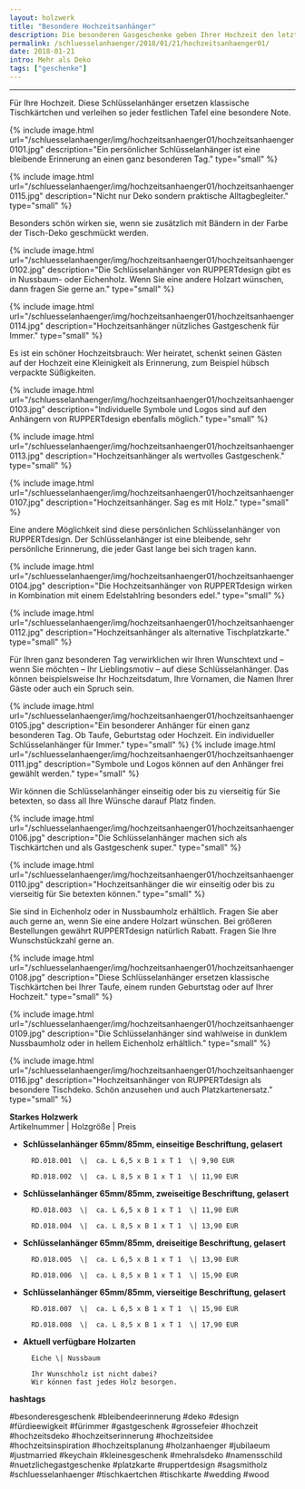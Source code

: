 ```yaml
---
layout: holzwerk
title: "Besondere Hochzeitsanhänger"
description: Die besonderen Gasgeschenke geben Ihrer Hochzeit den letzten Schliff.
permalink: /schluesselanhaenger/2018/01/21/hochzeitsanhaenger01/
date: 2018-01-21
intro: Mehr als Deko
tags: ["geschenke"]
---
```


---

Für Ihre Hochzeit.
Diese Schlüsselanhänger ersetzen klassische Tischkärtchen und verleihen so jeder festlichen Tafel eine besondere Note.

{% include image.html url="/schluesselanhaenger/img/hochzeitsanhaenger01/hochzeitsanhaenger0101.jpg" description="Ein persönlicher Schlüsselanhänger ist eine bleibende Erinnerung an einen ganz besonderen Tag." type="small" %}

{% include image.html url="/schluesselanhaenger/img/hochzeitsanhaenger01/hochzeitsanhaenger0115.jpg" description="Nicht nur Deko sondern praktische Alltagbegleiter." type="small" %}

Besonders schön wirken sie, wenn sie zusätzlich mit Bändern in der Farbe der Tisch-Deko geschmückt werden.

{% include image.html url="/schluesselanhaenger/img/hochzeitsanhaenger01/hochzeitsanhaenger0102.jpg" description="Die Schlüsselanhänger von RUPPERTdesign gibt es in Nussbaum- oder Eichenholz. Wenn Sie eine andere Holzart wünschen, dann fragen Sie gerne an." type="small" %}

{% include image.html url="/schluesselanhaenger/img/hochzeitsanhaenger01/hochzeitsanhaenger0114.jpg" description="Hochzeitsanhänger nützliches Gastgeschenk für Immer." type="small" %}

Es ist ein schöner Hochzeitsbrauch: Wer heiratet, schenkt seinen Gästen auf der Hochzeit eine Kleinigkeit als Erinnerung,
zum Beispiel hübsch verpackte Süßigkeiten.

{% include image.html url="/schluesselanhaenger/img/hochzeitsanhaenger01/hochzeitsanhaenger0103.jpg" description="Individuelle Symbole und Logos sind auf den Anhängern von RUPPERTdesign ebenfalls möglich." type="small" %}

{% include image.html url="/schluesselanhaenger/img/hochzeitsanhaenger01/hochzeitsanhaenger0113.jpg" description="Hochzeitsanhänger als wertvolles Gastgeschenk." type="small" %}

{% include image.html url="/schluesselanhaenger/img/hochzeitsanhaenger01/hochzeitsanhaenger0107.jpg" description="Hochzeitsanhänger. Sag es mit Holz." type="small" %}

Eine andere Möglichkeit sind diese persönlichen Schlüsselanhänger von RUPPERTdesign.
Der Schlüsselanhänger ist eine bleibende, sehr persönliche Erinnerung, die jeder Gast lange bei sich tragen kann.

{% include image.html url="/schluesselanhaenger/img/hochzeitsanhaenger01/hochzeitsanhaenger0104.jpg" description="Die Hochzeitsanhänger von RUPPERTdesign wirken in Kombination mit einem Edelstahlring besonders edel." type="small" %}

{% include image.html url="/schluesselanhaenger/img/hochzeitsanhaenger01/hochzeitsanhaenger0112.jpg" description="Hochzeitsanhänger als alternative Tischplatzkarte." type="small" %}

Für Ihren ganz besonderen Tag verwirklichen wir Ihren Wunschtext und – wenn Sie möchten – Ihr Lieblingsmotiv – auf diese Schlüsselanhänger.
Das können beispielsweise Ihr Hochzeitsdatum, Ihre Vornamen, die Namen Ihrer Gäste oder auch ein Spruch sein.

{% include image.html url="/schluesselanhaenger/img/hochzeitsanhaenger01/hochzeitsanhaenger0105.jpg" description="Ein besonderer Anhänger für einen ganz besonderen Tag. Ob Taufe, Geburtstag oder Hochzeit. Ein individueller Schlüsselanhänger für Immer." type="small" %}
{% include image.html url="/schluesselanhaenger/img/hochzeitsanhaenger01/hochzeitsanhaenger0111.jpg" description="Symbole und Logos können auf den Anhänger frei gewählt werden." type="small" %}

Wir können die Schlüsselanhänger einseitig oder bis zu vierseitig für Sie betexten,
so dass all Ihre Wünsche darauf Platz finden.

{% include image.html url="/schluesselanhaenger/img/hochzeitsanhaenger01/hochzeitsanhaenger0106.jpg" description="Die Schlüsselanhänger machen sich als Tischkärtchen und als Gastgeschenk super." type="small" %}

{% include image.html url="/schluesselanhaenger/img/hochzeitsanhaenger01/hochzeitsanhaenger0110.jpg" description="Hochzeitsanhänger die wir einseitig oder bis zu vierseitig für Sie betexten können." type="small" %}

Sie sind in Eichenholz oder in Nussbaumholz erhältlich.
Fragen Sie aber auch gerne an, wenn Sie eine andere Holzart wünschen.
Bei größeren Bestellungen gewährt RUPPERTdesign natürlich Rabatt.
Fragen Sie Ihre Wunschstückzahl gerne an.

{% include image.html url="/schluesselanhaenger/img/hochzeitsanhaenger01/hochzeitsanhaenger0108.jpg" description="Diese Schlüsselanhänger ersetzen klassische Tischkärtchen bei Ihrer Taufe, einem runden Geburtstag oder auf Ihrer Hochzeit." type="small" %}

{% include image.html url="/schluesselanhaenger/img/hochzeitsanhaenger01/hochzeitsanhaenger0109.jpg" description="Die Schlüsselanhänger sind wahlweise in dunklem Nussbaumholz oder in hellem Eichenholz erhältlich." type="small" %}

{% include image.html url="/schluesselanhaenger/img/hochzeitsanhaenger01/hochzeitsanhaenger0116.jpg" description="Hochzeitsanhänger von RUPPERTdesign als besondere Tischdeko. Schön anzusehen und auch Platzkartenersatz." type="small" %}

**Starkes Holzwerk**  
Artikelnummer \| Holzgröße \| Preis

- **Schlüsselanhänger 65mm/85mm, einseitige Beschriftung, gelasert**

      	RD.018.001  \| 	ca. L 6,5 x B 1 x T 1  \| 9,90 EUR

      	RD.018.002  \| 	ca. L 8,5 x B 1 x T 1  \| 11,90 EUR

- **Schlüsselanhänger 65mm/85mm, zweiseitige Beschriftung, gelasert**

      	RD.018.003  \| 	ca. L 6,5 x B 1 x T 1  \| 11,90 EUR

      	RD.018.004  \| 	ca. L 8,5 x B 1 x T 1  \| 13,90 EUR

- **Schlüsselanhänger 65mm/85mm, dreiseitige Beschriftung, gelasert**

      	RD.018.005  \| 	ca. L 6,5 x B 1 x T 1  \| 13,90 EUR

      	RD.018.006  \| 	ca. L 8,5 x B 1 x T 1  \| 15,90 EUR

- **Schlüsselanhänger 65mm/85mm, vierseitige Beschriftung, gelasert**

      	RD.018.007  \| 	ca. L 6,5 x B 1 x T 1  \| 15,90 EUR

      	RD.018.008  \| 	ca. L 8,5 x B 1 x T 1  \| 17,90 EUR

- **Aktuell verfügbare Holzarten**

      	Eiche \| Nussbaum

      	Ihr Wunschholz ist nicht dabei?
      	Wir können fast jedes Holz besorgen.

**hashtags**

#besonderesgeschenk
#bleibendeerinnerung
#deko
#design
#fürdieewigkeit
#fürimmer
#gastgeschenk
#grossefeier
#hochzeit
#hochzeitsdeko
#hochzeitserinnerung
#hochzeitsidee
#hochzeitsinspiration
#hochzeitsplanung
#holzanhaenger
#jubilaeum
#justmarried
#keychain
#kleinesgeschenk
#mehralsdeko
#namensschild
#nuetzlichegastgeschenke
#platzkarte
#ruppertdesign
#sagsmitholz
#schluesselanhaenger
#tischkaertchen
#tischkarte
#wedding
#wood
